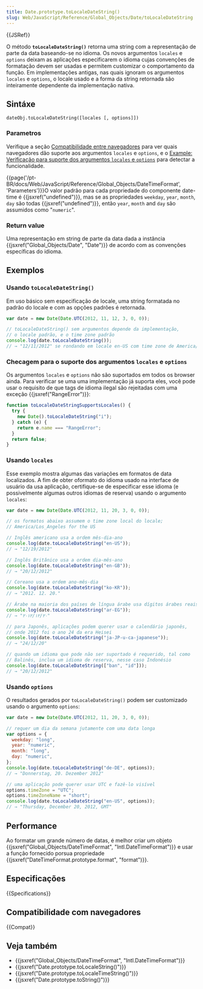 ```yaml
---
title: Date.prototype.toLocaleDateString()
slug: Web/JavaScript/Reference/Global_Objects/Date/toLocaleDateString
---
```


{{JSRef}}

O método **`toLocaleDateString()`** retorna uma string com a representação de parte da data baseando-se no idioma. Os novos argumentos `locales` e `options` deixam as aplicações especificarem o idioma cujas convenções de formatação devem ser usadas e permitem customizar o comportamento da função. Em implementações antigas, nas quais ignoram os argumentos `locales` e `options`, o locale usado e a forma da string retornada são inteiramente dependente da implementação nativa.

## Sintáxe

```
dateObj.toLocaleDateString([locales [, options]])
```

### Parametros

Verifique a seção [Compatibilidade entre navegadores](#compatibilidade_entre_navegadores) para ver quais navegadores dão suporte aos argumentos `locales` e `options`, e o [Example: Verificação para suporte dos argumentos `locales` e `options`](#Example:_Checking_for_support_for_locales_and_options_arguments) para detectar a funcionalidade.

{{page('/pt-BR/docs/Web/JavaScript/Reference/Global_Objects/DateTimeFormat', 'Parameters')}}O valor padrão para cada propriedade do componente date-time é {{jsxref("undefined")}}, mas se as propriedades `weekday`, `year`, `month`, `day` são todas {{jsxref("undefined")}}, então `year`, `month` and `day` são assumidos como "`numeric`".

### Return value

Uma representação em string de parte da data dada a instância {{jsxref("Global_Objects/Date", "Date")}} de acordo com as convenções específicas do idioma.

## Exemplos

### Usando `toLocaleDateString()`

Em uso básico sem especificação de locale, uma string formatada no padrão do locale e com as opções padrões é retornada.

```js
var date = new Date(Date.UTC(2012, 11, 12, 3, 0, 0));

// toLocaleDateString() sem argumentos depende da implementação,
// o locale padrão, e o time zone padrão
console.log(date.toLocaleDateString());
// → "12/11/2012" se rondando em locale en-US com time zone de America/Los_Angeles
```

### Checagem para o suporte dos argumentos `locales` e `options`

Os argumentos `locales` e `options` não são suportados em todos os browser ainda. Para verificar se uma uma implementação já suporta eles, você pode usar o requisito de que tags de idioma ilegal são rejeitadas com uma exceção {{jsxref("RangeError")}}:

```js
function toLocaleDateStringSupportsLocales() {
  try {
    new Date().toLocaleDateString("i");
  } catch (e) {
    return e.name === "RangeError";
  }
  return false;
}
```

### Usando `locales`

Esse exemplo mostra algumas das variações em formatos de data localizados. A fim de obter oformato do idioma usado na interface de usuário da usa aplicação, certifique-se de especificar esse idioma (e possivelmente algumas outros idiomas de reserva) usando o argumento `locales`:

```js
var date = new Date(Date.UTC(2012, 11, 20, 3, 0, 0));

// os formatos abaixo assumem o time zone local do locale;
// America/Los_Angeles for the US

// Inglês americano usa a ordem mês-dia-ano
console.log(date.toLocaleDateString("en-US"));
// → "12/19/2012"

// Inglês Britânico usa a ordem dia-mês-ano
console.log(date.toLocaleDateString("en-GB"));
// → "20/12/2012"

// Coreano usa a ordem ano-mês-dia
console.log(date.toLocaleDateString("ko-KR"));
// → "2012. 12. 20."

// Árabe na maioria dos países de língua árabe usa dígitos árabes reais
console.log(date.toLocaleDateString("ar-EG"));
// → "٢٠‏/١٢‏/٢٠١٢"

// para Japonês, aplicações podem querer usar o calendário japonês,
// onde 2012 foi o ano 24 da era Heisei
console.log(date.toLocaleDateString("ja-JP-u-ca-japanese"));
// → "24/12/20"

// quando um idioma que pode não ser suportado é requerido, tal como
// Balinês, inclua um idioma de reserva, nesse caso Indonésio
console.log(date.toLocaleDateString(["ban", "id"]));
// → "20/12/2012"
```

### Usando `options`

O resultados gerados por `toLocaleDateString()` podem ser customizado usando o argumento `options`:

```js
var date = new Date(Date.UTC(2012, 11, 20, 3, 0, 0));

// requer um dia da semana jutamente com uma data longa
var options = {
  weekday: "long",
  year: "numeric",
  month: "long",
  day: "numeric",
};
console.log(date.toLocaleDateString("de-DE", options));
// → "Donnerstag, 20. Dezember 2012"

// uma aplicação pode querer usar UTC e fazê-lo visível
options.timeZone = "UTC";
options.timeZoneName = "short";
console.log(date.toLocaleDateString("en-US", options));
// → "Thursday, December 20, 2012, GMT"
```

## Performance

Ao formatar um grande número de datas, é melhor criar um objeto {{jsxref("Global_Objects/DateTimeFormat", "Intl.DateTimeFormat")}} e usar a função fornecido porsua propriedade {{jsxref("DateTimeFormat.prototype.format", "format")}}.

## Especificações

{{Specifications}}

## Compatibilidade com navegadores

{{Compat}}

## Veja também

- {{jsxref("Global_Objects/DateTimeFormat", "Intl.DateTimeFormat")}}
- {{jsxref("Date.prototype.toLocaleString()")}}
- {{jsxref("Date.prototype.toLocaleTimeString()")}}
- {{jsxref("Date.prototype.toString()")}}
